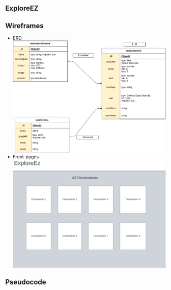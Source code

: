 ## ExploreEZ

## Wireframes
* ERD
![Alt text](<public/images/Untitled Diagram.drawio.png>)
* Front-pages 
![Alt text](<public/images/Screenshot 2023-08-17 at 12.31.50 PM.png>)

## Pseudocode
 <!-- TODO ADD CODE -->
